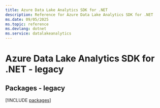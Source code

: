 ```yaml
---
title: Azure Data Lake Analytics SDK for .NET
description: Reference for Azure Data Lake Analytics SDK for .NET
ms.date: 09/05/2025
ms.topic: reference
ms.devlang: dotnet
ms.service: datalakeanalytics
---
```

# Azure Data Lake Analytics SDK for .NET - legacy
## Packages - legacy
[!INCLUDE [packages](data-lake-analytics-index.md)]